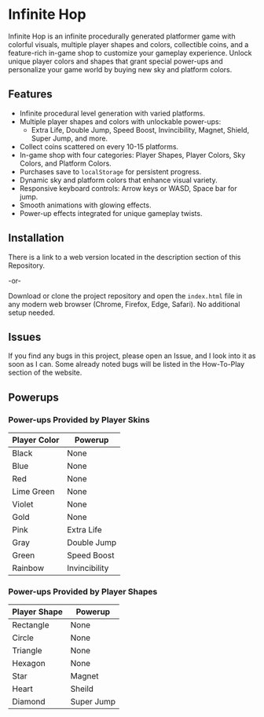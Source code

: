 # Infinite Hop

Infinite Hop is an infinite procedurally generated platformer game with colorful visuals, multiple player shapes and colors, collectible coins, and a feature-rich in-game shop to customize your gameplay experience. Unlock unique player colors and shapes that grant special power-ups and personalize your game world by buying new sky and platform colors.
&nbsp;
&nbsp;

## Features

- Infinite procedural level generation with varied platforms.
- Multiple player shapes and colors with unlockable power-ups:
  - Extra Life, Double Jump, Speed Boost, Invincibility, Magnet, Shield, Super Jump, and more.
- Collect coins scattered on every 10-15 platforms.
- In-game shop with four categories: Player Shapes, Player Colors, Sky Colors, and Platform Colors.
- Purchases save to `localStorage` for persistent progress.
- Dynamic sky and platform colors that enhance visual variety.
- Responsive keyboard controls: Arrow keys or WASD, Space bar for jump.
- Smooth animations with glowing effects.
- Power-up effects integrated for unique gameplay twists.
&nbsp;
&nbsp;

## Installation

There is a link to a web version located in the description section of this Repository.&nbsp;&nbsp;

-or-&nbsp;&nbsp;

Download or clone the project repository and open the `index.html` file in any modern web browser (Chrome, Firefox, Edge, Safari). No additional setup needed.
&nbsp;
&nbsp;

## Issues

If you find any bugs in this project, please open an Issue, and I look into it as soon as I can.  Some already noted bugs will be listed in the How-To-Play section of the website.
&nbsp;
&nbsp;

## Powerups

### Power-ups Provided by Player Skins

| Player Color | Powerup |
| ---      | ---       |
| Black |  None |
| Blue | None |
| Red | None|
| Lime Green | None|
| Violet | None|
| Gold | None|
| Pink | Extra Life|
| Gray | Double Jump|
| Green | Speed Boost |
| Rainbow | Invincibility |

   
### Power-ups Provided by Player Shapes
   
| Player Shape | Powerup |
| ---      | ---       |
| Rectangle |  None |
| Circle | None |
| Triangle | None|
| Hexagon | None|
| Star | Magnet |
| Heart | Sheild|
| Diamond | Super Jump|

